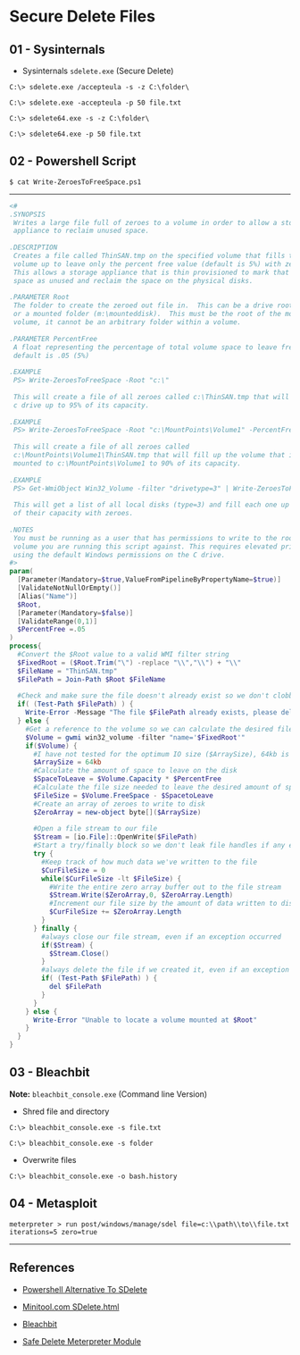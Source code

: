 # Secure Delete Files

## 01 - Sysinternals

- Sysinternals `sdelete.exe` (Secure Delete)

`C:\> sdelete.exe /accepteula -s -z C:\folder\`

`C:\> sdelete.exe -accepteula -p 50 file.txt`

`C:\> sdelete64.exe -s -z C:\folder\`

`C:\> sdelete64.exe -p 50 file.txt`

## 02 - Powershell Script

`$ cat Write-ZeroesToFreeSpace.ps1`

---

```powershell
<#  
.SYNOPSIS  
 Writes a large file full of zeroes to a volume in order to allow a storage  
 appliance to reclaim unused space.  
  
.DESCRIPTION  
 Creates a file called ThinSAN.tmp on the specified volume that fills the  
 volume up to leave only the percent free value (default is 5%) with zeroes.  
 This allows a storage appliance that is thin provisioned to mark that drive  
 space as unused and reclaim the space on the physical disks.  
   
.PARAMETER Root  
 The folder to create the zeroed out file in.  This can be a drive root (c:\)  
 or a mounted folder (m:\mounteddisk).  This must be the root of the mounted  
 volume, it cannot be an arbitrary folder within a volume.  
   
.PARAMETER PercentFree  
 A float representing the percentage of total volume space to leave free.  The  
 default is .05 (5%)  
  
.EXAMPLE  
 PS> Write-ZeroesToFreeSpace -Root "c:\"  
   
 This will create a file of all zeroes called c:\ThinSAN.tmp that will fill the  
 c drive up to 95% of its capacity.  
   
.EXAMPLE  
 PS> Write-ZeroesToFreeSpace -Root "c:\MountPoints\Volume1" -PercentFree .1  
   
 This will create a file of all zeroes called  
 c:\MountPoints\Volume1\ThinSAN.tmp that will fill up the volume that is  
 mounted to c:\MountPoints\Volume1 to 90% of its capacity.  
  
.EXAMPLE  
 PS> Get-WmiObject Win32_Volume -filter "drivetype=3" | Write-ZeroesToFreeSpace  
   
 This will get a list of all local disks (type=3) and fill each one up to 95%  
 of their capacity with zeroes.  
   
.NOTES  
 You must be running as a user that has permissions to write to the root of the  
 volume you are running this script against. This requires elevated privileges  
 using the default Windows permissions on the C drive.  
#>  
param(  
  [Parameter(Mandatory=$true,ValueFromPipelineByPropertyName=$true)]  
  [ValidateNotNullOrEmpty()]  
  [Alias("Name")]  
  $Root,  
  [Parameter(Mandatory=$false)]  
  [ValidateRange(0,1)]  
  $PercentFree =.05  
)  
process{  
  #Convert the $Root value to a valid WMI filter string  
  $FixedRoot = ($Root.Trim("\") -replace "\\","\\") + "\\"  
  $FileName = "ThinSAN.tmp"  
  $FilePath = Join-Path $Root $FileName  
    
  #Check and make sure the file doesn't already exist so we don't clobber someone's data  
  if( (Test-Path $FilePath) ) {  
    Write-Error -Message "The file $FilePath already exists, please delete the file and try again"  
  } else {  
    #Get a reference to the volume so we can calculate the desired file size later  
    $Volume = gwmi win32_volume -filter "name='$FixedRoot'"  
    if($Volume) {  
      #I have not tested for the optimum IO size ($ArraySize), 64kb is what sdelete.exe uses  
      $ArraySize = 64kb  
      #Calculate the amount of space to leave on the disk  
      $SpaceToLeave = $Volume.Capacity * $PercentFree  
      #Calculate the file size needed to leave the desired amount of space  
      $FileSize = $Volume.FreeSpace - $SpacetoLeave  
      #Create an array of zeroes to write to disk  
      $ZeroArray = new-object byte[]($ArraySize)  
        
      #Open a file stream to our file   
      $Stream = [io.File]::OpenWrite($FilePath)  
      #Start a try/finally block so we don't leak file handles if any exceptions occur  
      try {  
        #Keep track of how much data we've written to the file  
        $CurFileSize = 0  
        while($CurFileSize -lt $FileSize) {  
          #Write the entire zero array buffer out to the file stream  
          $Stream.Write($ZeroArray,0, $ZeroArray.Length)  
          #Increment our file size by the amount of data written to disk  
          $CurFileSize += $ZeroArray.Length  
        }  
      } finally {  
        #always close our file stream, even if an exception occurred  
        if($Stream) {  
          $Stream.Close()  
        }  
        #always delete the file if we created it, even if an exception occurred  
        if( (Test-Path $FilePath) ) {  
          del $FilePath  
        }  
      }  
    } else {  
      Write-Error "Unable to locate a volume mounted at $Root"  
    }  
  }  
}
```

## 03 - Bleachbit

**Note:** `bleachbit_console.exe` (Command line Version)

- Shred file and directory

`C:\> bleachbit_console.exe -s file.txt`

`C:\> bleachbit_console.exe -s folder`

- Overwrite files

`C:\> bleachbit_console.exe -o bash.history`

## 04 - Metasploit

`meterpreter > run post/windows/manage/sdel file=c:\\path\\to\\file.txt iterations=5 zero=true`

---
## References

- [Powershell Alternative To SDelete](https://blog.whatsupduck.net/2012/03/powershell-alternative-to-sdelete.html)

- [Minitool.com SDelete.html](https://www.minitool.com/backup-tips/sdelete.html)

- [Bleachbit](https://docs.bleachbit.org/doc/command-line-interface.html)

- [Safe Delete Meterpreter Module](https://www.securityartwork.es/2012/11/16/safe-delete-meterpreter-module/)
